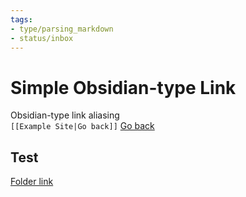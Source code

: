```yaml
---
tags:
- type/parsing_markdown
- status/inbox
---
```

   
# Simple Obsidian-type Link   
Obsidian-type link aliasing    
`[[Example Site|Go back]]` [Go back](index.md)   
   
## Test   
[Folder link](Folder1/Folder%20link.md)